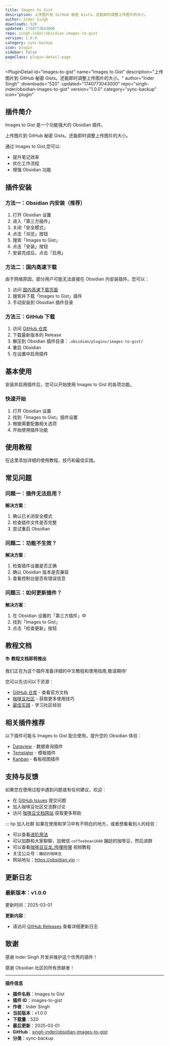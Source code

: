 ```yaml
---
title: Images to Gist
description: 上传图片到 GitHub 秘密 Gists。还能即时调整上传图片的大小。
author: Inder Singh
downloads: 520
updated: 1740773043000
repo: singh-inder/obsidian-images-to-gist
version: 1.0.0
category: sync-backup
icon: plugin
sidebar: false
pageClass: plugin-detail-page
---
```


<PluginDetail
  id="images-to-gist"
  name="Images to Gist"
  description="上传图片到 GitHub 秘密 Gists。还能即时调整上传图片的大小。"
  author="Inder Singh"
  :downloads="520"
  :updated="1740773043000"
  repo="singh-inder/obsidian-images-to-gist"
  version="1.0.0"
  category="sync-backup"
  icon="plugin"
>

<!-- AUTO_GENERATED_START -->
## 插件简介

Images to Gist 是一个功能强大的 Obsidian 插件。

上传图片到 GitHub 秘密 Gists。还能即时调整上传图片的大小。

通过 Images to Gist,您可以:

- 提升笔记效率
- 优化工作流程
- 增强 Obsidian 功能

<!-- AUTO_GENERATED_END -->

<!-- AUTO_GENERATED_START -->
## 插件安装

### 方法一：Obsidian 内安装（推荐）

1. 打开 Obsidian 设置
2. 进入「第三方插件」
3. 关闭「安全模式」
4. 点击「浏览」按钮
5. 搜索「Images to Gist」
6. 点击「安装」按钮
7. 安装完成后，点击「启用」

### 方法二：国内高速下载

由于网络原因，部分用户可能无法直接在 Obsidian 内安装插件。您可以：

1. 访问 [国内高速下载页面](/zh/documentation/obsidian-plugins-download.html)
2. 搜索并下载「Images to Gist」插件
3. 手动安装到 Obsidian 插件目录

### 方法三：GitHub 下载

1. 访问 [GitHub 仓库](https://github.com/singh-inder/obsidian-images-to-gist)
2. 下载最新版本的 Release
3. 解压到 Obsidian 插件目录：`.obsidian/plugins/images-to-gist/`
4. 重启 Obsidian
5. 在设置中启用插件

## 基本使用

安装并启用插件后，您可以开始使用 Images to Gist 的各项功能。

### 快速开始

1. 打开 Obsidian 设置
2. 找到「Images to Gist」插件设置
3. 根据需要配置相关选项
4. 开始使用插件功能

<!-- AUTO_GENERATED_END -->

<!-- CUSTOM_CONTENT_START:tutorial -->
## 使用教程

在这里添加详细的使用教程、技巧和最佳实践。

<!-- CUSTOM_CONTENT_END:tutorial -->

<!-- SHARED_CONTENT_START -->
## 常见问题

### 问题一：插件无法启用？

**解决方案**：
1. 确认已关闭安全模式
2. 检查插件文件是否完整
3. 尝试重启 Obsidian

### 问题二：功能不生效？

**解决方案**：
1. 检查插件设置是否正确
2. 确认 Obsidian 版本是否兼容
3. 查看控制台是否有错误信息

### 问题三：如何更新插件？

**解决方案**：
1. 在 Obsidian 设置的「第三方插件」中
2. 找到「Images to Gist」
3. 点击「检查更新」按钮

## 教程文档

📚 **教程文档即将推出**

我们正在为这个插件准备详细的中文教程和使用指南,敬请期待!

您可以先访问以下资源：
- [GitHub 仓库](https://github.com/singh-inder/obsidian-images-to-gist) - 查看官方文档
- [咖啡豆社区](/zh/bases/) - 获取更多使用技巧
- [最佳实践](/zh/best-practices/) - 学习社区经验

## 相关插件推荐

以下插件可能与 Images to Gist 配合使用，提升您的 Obsidian 体验：

- [Dataview](/zh/plugins/dataview.html) - 数据查询插件
- [Templater](/zh/plugins/templater-obsidian.html) - 模板插件
- [Kanban](/zh/plugins/obsidian-kanban.html) - 看板视图插件

## 支持与反馈

如果您在使用过程中遇到问题或有任何建议，欢迎：

- 在 [GitHub Issues](https://github.com/singh-inder/obsidian-images-to-gist/issues) 提交问题
- 加入咖啡豆社区交流群讨论
- 访问 [咖啡豆文档网站](https://obsidian.vip) 获取更多帮助

::: tip 加入社群
如果在使用和学习中有不明白的地方，或者想看看别人的经验：
- 可以查看[进阶用法](/zh/advanced)
- 可以加群和大家聊聊，加微信 `coffeebean1688` 蹦跶的咖啡豆，然后进群
- 可以查看[咖啡豆豆龙_哔哩哔哩](https://space.bilibili.com/618777356) 视频教程
- 关注公众号：`蹦跶的咖啡豆`
- 网站地址：https://obsidian.vip
:::
<!-- SHARED_CONTENT_END -->

<!-- AUTO_GENERATED_START -->
## 更新日志

### 最新版本：v1.0.0

更新时间：2025-03-01

**更新内容**：
- 请访问 [GitHub Releases](https://github.com/singh-inder/obsidian-images-to-gist/releases) 查看详细更新日志

## 致谢

感谢 Inder Singh 开发并维护这个优秀的插件！

感谢 Obsidian 社区的所有贡献者！

---

**插件信息**
- **插件名称**：Images to Gist
- **插件 ID**：images-to-gist
- **作者**：Inder Singh
- **当前版本**：v1.0.0
- **下载量**：520
- **最后更新**：2025-03-01
- **GitHub**：[singh-inder/obsidian-images-to-gist](https://github.com/singh-inder/obsidian-images-to-gist)
- **分类**：sync-backup
<!-- AUTO_GENERATED_END -->

</PluginDetail>

